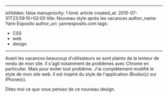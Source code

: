 -----
isHidden:       false
menupriority:   1
kind:           article
created_at:     2010-07-31T23:59:10+02:00
title: Nouveau style après les vacances
author_name: Yann Esposito
author_uri: yannesposito.com
tags:
  - CSS
  - web
  - design
-----

Avant les vacances beaucoup d'utilisateurs se sont plaints de la lenteur de rendu de mon site. 
Il s'agit notamment de problèmes avec Chrome en particulier. 
Mais pour éviter tout problème. 
J'ai complètement modifié le style de mon site web. 
Il est inspiré du style de l'application iBooks(c) sur iPhone(c).

Dites moi ce que vous pensez de ce nouveau design.
